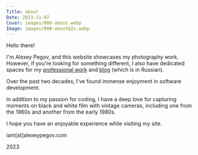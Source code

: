 ```yaml
---
Title: about
Date: 2023-11-07
Cover: images/000-about.webp
Image: images/000-about@2x.webp
---
```


Hello there!

I'm Alexey Pegov, and this website showcases my photography work. However, if you're looking for something different, I also have dedicated spaces for my [professional work][] and [blog][] (which is in Russian).

Over the past two decades, I've found immense enjoyment in software development.

In addition to my passion for coding, I have a deep love for capturing moments on black and white film with vintage cameras, including one from the 1960s and another from the early 1980s.

I hope you have an enjoyable experience while visiting my site.

iam[at]alexeypegov.com

2023

[professional work]: https://pegov.dev
[blog]: https://fm.alexeypegov.com
[tg]: https://t.me/alexeypegov
[pixelfed]: https://pixelfed.social/@alexeypegov
